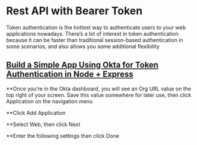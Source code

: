 # Rest API with Bearer Token

Token authentication is the hottest way to authenticate users to your web applications nowadays. There’s a lot of interest in token authentication because it can be faster than traditional session-based authentication in some scenarios, and also allows you some additional flexibility

[Build a Simple App Using Okta for Token Authentication in Node + Express]( https://developer.okta.com/)
---------

**Once you’re in the Okta dashboard, you will see an Org URL value on the top right of your screen. Save this value somewhere for later use, then click Application on the navigation menu

**Click Add Application

**Select Web, then click Next

**Enter the following settings then click Done

